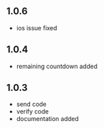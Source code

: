 ## 1.0.6

* ios issue fixed

## 1.0.4

* remaining countdown added


## 1.0.3

* send code
* verify code
* documentation added

